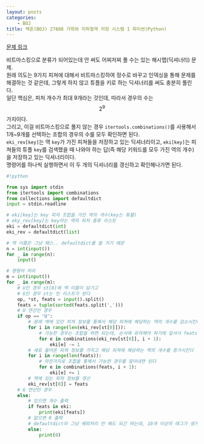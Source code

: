 ```yaml
---
layout: posts
categories:
    - BOJ
title: 백준(BOJ) 27888 가희와 지하철역 저장 시스템 1 파이썬(Python)
---
```


[문제 링크](https://www.acmicpc.net/problem/27888)

비트마스킹으로 분류가 되어있는데 안 써도 어찌저찌 풀 수는 있는 해시맵(딕셔너리) 문제.  
원래 의도는 9가지 피쳐에 대해서 비트마스킹하여 정수로 바꾸고 인덱싱을 통해 문제를 해결하는 것 같은데, 그렇게 하지 않고 튜플을 키로 하는 딕셔너리를 써도 충분히 풀린다.  
일단 핵심은, 피처 개수가 최대 9개라는 것인데, 따라서 경우의 수는 $$2^9$$가지이다.  
그리고, 이걸 비트마스킹으로 풀지 않는 경우 `itertools.combinations()`를 사용해서 1개~9개를 선택하는 조합의 경우의 수를 모두 확인하면 된다.  
`eki_rev[key]`는 역 `key`가 가진 피쳐들을 저장하고 있는 딕셔너리이고, `eki[key]`는 피쳐들의 튜플 `key`를 검색했을 때 나와야 하는 답(즉 해당 키워드를 모두 가진 역의 개수)을 저장하고 있는 딕셔너리이다.  
명령어를 하나씩 실행하면서 이 두 개의 딕셔너리를 갱신하고 확인해나가면 된다.  


```python
#!python

from sys import stdin
from itertools import combinations
from collections import defaultdict
input = stdin.readline

# eki[key]는 key 피처 조합을 가진 역의 개수(key는 튜플)
# eky_rev[key]는 key라는 역의 피처 종류 리스트
eki = defaultdict(int)
eki_rev = defaultdict(list)

# 역 이름은 그냥 패스.. defaultdict를 쓸 거기 때문
n = int(input())
for _ in range(n):
    input()

# 명령어 처리
m = int(input())
for _ in range(m):
    # U인 경우 st[0]에 역 이름이 담기고
    # G인 경우 st는 빈 리스트가 된다
    op, *st, feats = input().split()
    feats = tuple(sorted(feats.split(',')))
    # U 연산인 경우
    if op == 'U':
        # 원래 역에 있던 피쳐 정보를 통해서 해당 피쳐에 해당하는 역의 개수를 감소시킨다
        for i in range(len(eki_rev[st[0]])):
            # 가능한 경우는 조합을 하면 되는데, 순서에 유의해야 하기에 앞서서 feats를 정렬해 주었다
            for e in combinations(eki_rev[st[0]], i + 1):
                eki[e] -= 1
        # 새로 들어온 피쳐 정보를 가지고 해당 피쳐에 해당하는 역의 개수를 증가시킨다
        for i in range(len(feats)):
            # 마찬가지로 조합을 통해서 가능한 경우를 알아내면 된다
            for e in combinations(feats, i + 1):
                eki[e] += 1
        # 역에 있는 피쳐 정보를 갱신
        eki_rev[st[0]] = feats
    # G 연산인 경우
    else:
        # 있으면 개수 출력
        if feats in eki:
            print(eki[feats])
        # 없으면 0 출력
        # defaultdict라 그냥 예외처리 안 해도 되긴 하는데, 10개 이상의 태그가 생겨서 성능에 영향을 미칠까봐 처리했다
        else:
            print(0)

```
